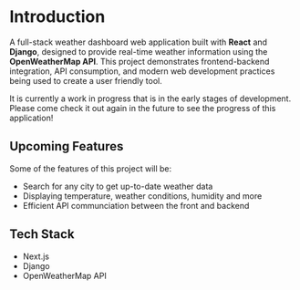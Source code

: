 # Introduction

A full-stack weather dashboard web application built with **React** and **Django**, designed to provide real-time weather information using the **OpenWeatherMap API**. This project demonstrates frontend-backend integration, API consumption, and modern web development practices being used to create a user friendly tool.

It is currently a work in progress that is in the early stages of development. Please come check it out again in the future to see the progress of this application!

## Upcoming Features

Some of the features of this project will be:

- Search for any city to get up-to-date weather data
- Displaying temperature, weather conditions, humidity and more
- Efficient API communciation between the front and backend

## Tech Stack

- Next.js
- Django
- OpenWeatherMap API
